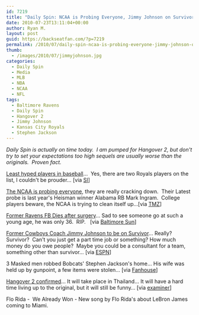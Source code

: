 ```yaml
---
id: 7219
title: "Daily Spin: NCAA is Probing Everyone, Jimmy Johnson on Survivor, Hangover 2 Confirmed"
date: 2010-07-23T13:11:04+00:00
author: Ryan M.
layout: post
guid: https://backseatfan.com/?p=7219
permalink: /2010/07/daily-spin-ncaa-is-probing-everyone-jimmy-johnson-on-survivor-hangover-2-confirmed/
thumb:
  - /images/2010/07/jimmyjohnson.jpg
categories:
  - Daily Spin
  - Media
  - MLB
  - NBA
  - NCAA
  - NFL
tags:
  - Baltimore Ravens
  - Daily Spin
  - Hangover 2
  - Jimmy Johnson
  - Kansas City Royals
  - Stephen Jackson
---
```


<div class="entry">
  <p>
    <em>Daily Spin is actually on time today.  I am pumped for Hangover 2, but don't try to set your expectations too high sequels are usually worse than the originals.  Proven fact.</em>
  </p>

  <p>
    <a href="http://sportsillustrated.cnn.com/2010/writers/tim_marchman/07/22/underhyped.players/index.html?eref=sihp">Least hyped players in baseball</a>&#8230;  Yes, there are two Royals players on the list, I couldn't be prouder&#8230; [via <a href="http://sportsillustrated.cnn.com/2010/writers/tim_marchman/07/22/underhyped.players/index.html?eref=sihp">SI</a>]
  </p>

  <p>
    <a href="http://www.tmz.com/2010/07/22/mark-ingram-heisman-trophy-winner-ncaa-investigation-party-washington-dc/">The NCAA is probing everyone</a>, they are really cracking down.  Their Latest probe is last year's Heisman winner Alabama RB Mark Ingram.  College players beware, the NCAA is trying to clean itself up&#8230;[via <a href="http://www.tmz.com/2010/07/22/mark-ingram-heisman-trophy-winner-ncaa-investigation-party-washington-dc/">TMZ</a>]
  </p>

  <p>
    <a href="http://www.baltimoresun.com/sports/ravens/bal-ravens-kenyon-cotton-dies-0721,0,3735857.story">Former Ravens FB Dies after surgery</a>&#8230; Sad to see someone go at such a young age, he was only 36.  RIP.   [via <a href="http://www.baltimoresun.com/sports/ravens/bal-ravens-kenyon-cotton-dies-0721,0,3735857.story">Baltimore Sun</a>]
  </p>

  <p>
    <a href="http://sports.espn.go.com/dallas/nfl/news/story?id=5397434">Former Cowboys Coach Jimmy Johnson to be on Survivor</a>&#8230; Really? Survivor?  Can't you just get a part time job or something? How much money do you owe people?  Maybe you could be a consultant for a team, something other than survivor&#8230; [via <a href="http://sports.espn.go.com/dallas/nfl/news/story?id=5397434">ESPN</a>]
  </p>

  <p>
    3 Masked men robbed Bobcats' Stephen Jackson's home&#8230; His wife was held up by gunpoint, a few items were stolen&#8230; [via <a href="http://www.fanhouse.com/news/main/armed-men-rob-home-of-bobcats-stephen/1179854">Fanhouse</a>]
  </p>

  <p>
    <a href="http://www.examiner.com/x-15166-Comedy-Examiner~y2010m7d21-Confirmed-The-Hangover-2-will-take-place-in-Thailand-do-its-best-to-be-as-good-as-the-original">Hangover 2 confirmed</a>&#8230; It will take place in Thailand&#8230; It will have a hard time living up to the original, but it will still be funny&#8230; [via <a href="http://www.examiner.com/x-15166-Comedy-Examiner~y2010m7d21-Confirmed-The-Hangover-2-will-take-place-in-Thailand-do-its-best-to-be-as-good-as-the-original">examiner</a>]
  </p>

  <p>
    Flo Rida -  We Already Won - New song by Flo Rida's about LeBron James coming to Miami.  
  </p>
</div>
